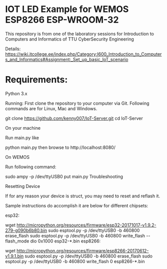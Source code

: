 # IOT LED Example for WEMOS ESP8266  ESP-WROOM-32

This repository is from one of the laboratory sessions for Introduction to Computers and Informatics of TTU CyberSecurity Engineering

Details:
https://wiki.itcollege.ee/index.php/Category:I600_Introduction_to_Computers_and_Informatics#Assignment:_Set_up_basic_IoT_scenario

# Requirements:
Python 3.x

Running:
First clone the repository to your computer via Git. Following commands are for Linux, Mac and Windows.

git clone https://github.com/kenny007/IoT-Server.git
cd IoT-Server

On your machine

Run main.py like

python main.py
then browse to http://localhost:8080/

On WEMOS

Run following command:

sudo ampy -p /dev/ttyUSB0 put main.py 
Troubleshooting

Resetting Device

If for any reason your device is struct, you may need to reset and reflash it.

Sample instructions do accomplish it are below for different chipsets:

esp32:

wget http://micropython.org/resources/firmware/esp32-20171017-v1.9.2-279-g090b6b80.bin
sudo esptool.py -p /dev/ttyUSB0 -b 460800 erase_flash
sudo esptool.py -p /dev/ttyUSB0 -b 460800 write_flash --flash_mode dio 0x1000 esp32-*.bin
esp8266:

wget http://micropython.org/resources/firmware/esp8266-20170612-v1.9.1.bin
sudo esptool.py -p /dev/ttyUSB0 -b 460800 erase_flash
sudo esptool.py -p /dev/ttyUSB0 -b 460800 write_flash 0 esp8266-*.bin